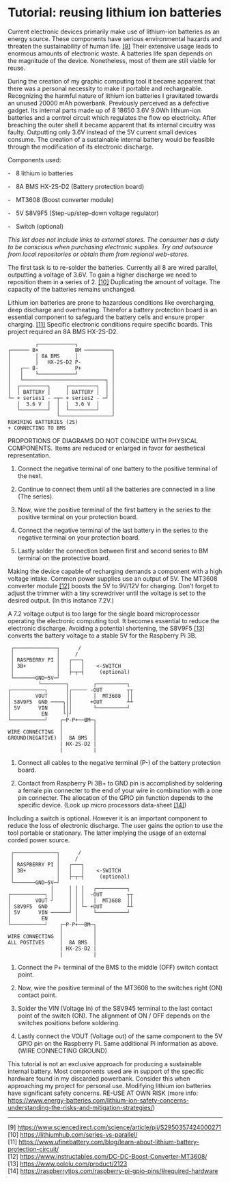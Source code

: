 # Tutorial: reusing lithium ion batteries



Current electronic devices primarily make use of lithium-ion batteries as an energy source. These components have serious environmental hazards and threaten the sustainability of human life. <a href="https://www.sciencedirect.com/science/article/pii/S2950357424000271" target=“_blank”>[9]</a> Their extensive usage leads to enormous amounts of electronic waste. A batteries life span depends on the magnitude of the device. Nonetheless, most of them are still viable for reuse. 



During the creation of my graphic computing tool it became apparent that there was a personal necessity to make it portable and rechargeable. Recognizing the harmful nature of lithium ion batteries I gravitated towards an unused 20000 mAh powerbank. Previously perceived as a defective gadget. Its internal parts made up of 8 18650 3.6V 9.0Wh lithium-ion batteries and a control circuit which regulates the flow op electricity. After breaching the outer shell it became apparent that its internal circuitry was faulty. Outputting only 3.6V instead of the 5V current small devices consume. The creation of a sustainable internal battery would be feasible through the modification of its electronic discharge.



Components used: 

-    8 lithium io batteries 

-    8A BMS HX-2S-D2 (Battery protection board) 

-    MT3608 (Boost converter module) 

-    5V S8V9F5 (Step-up/step-down voltage regulator) 

-    Switch (optional)



*This list does not include links to external stores. The consumer has a duty to be conscious when purchasing electronic supplies. Try and outsource from local repositories or obtain them from regional web-stores.* 



The first task is to re-solder the batteries. Currently all 8 are wired parallel, outputting a voltage of 3.6V. To gain a higher discharge we need to reposition them in a series of 2. <a href="https://lithiumhub.com/series-vs-parallel/" target=“_blank”>[10]</a> Duplicating the amount of voltage. The capacity of the batteries remains unchanged. 



Lithium ion batteries are prone to hazardous conditions like overcharging, deep discharge and overheating. Therefor a battery protection board is an essential component to safeguard the battery cells and ensure proper charging. <a href="https://www.ufinebattery.com/blog/learn-about-lithium-battery-protection-circuit/" target=“_blank”>[11]</a> Specific electronic conditions require specific boards. This project required an 8A BMS HX-2S-D2.

```
         ┌────────────┐                  
┌────── B+            BM ─────────┐      
│        │ 8A BMS     │           │      
│        │   HX-2S-D2 P-          │      
│   ┌── B-            P+          │      
│   │    └────────────┘           │      
│   └───────────────────────────┐ │      
│  ┌─────────┐     ┌─────────┐  │ │      
│  │ BATTERY │     │ BATTERY │  │ │      
└─ + series1 - ─┬─ + series2 - ─┘ │      
   │  3.6 V  │  │  │  3.6 V  │    │      
   └─────────┘  │  └─────────┘    │      
                └─────────────────┘      
REWIRING BATTERIES (2S)                  
+ CONNECTING TO BMS                      
```

PROPORTIONS OF DIAGRAMS DO NOT COINCIDE 
WITH PHYSICAL COMPONENTS. 
Items are reduced or enlarged in favor 
for aesthetical representation.

                                                              
1. Connect the negative terminal of one battery to the positive terminal of the next. 

2. Continue to connect them until all the batteries are connected in a line (The series). 

3. Now, wire the positive terminal of the first battery in the series to the positive terminal on your protection board. 

4. Connect the negative terminal of the last battery in the series to the negative terminal on your protection board. 

5. Lastly solder the connection between first and second series to BM terminal on the protective board. 



Making the device capable of recharging demands a component with a high voltage intake. Common power supplies use an output of 5V. The MT3608 converter module <a href="https://www.instructables.com/DC-DC-Boost-Converter-MT3608/" target=“_blank”>[12]</a> boosts the 5V to 9V/12V for charging. Don’t forget to adjust the trimmer with a tiny screwdriver until the voltage is set to the desired output. (In this instance 7.2V.)



A 7.2 voltage output is too large for the single board microprocessor operating the electronic computing tool. It becomes essential to reduce the electronic discharge. Avoiding a potential shortening, the S8V9F5 <a href="https://www.pololu.com/product/2123" target=“_blank”>[13]</a> converts the battery voltage to a stable 5V for the Raspberry Pi 3B.

```
 ┌──────────────┐      /                 
 │              │     /                  
 │ RASPBERRY PI │   ┌───┐                
 │ 3B+          │   │   │    <-SWITCH    
 │              │   ├─┬─┤     (optional) 
 └───────GND─5V─┘                        
          └────────┐        ┌──────────┐ 
┌───────────┐      │┌───── -OUT        ┬┬
│        VOUT      ││       │  MT3608  ││
│ S8V9F5  GND ────┐││      +OUT        ┴┴
│ 5V      VIN     │││       └──────────┘ 
│          EN     └│┘                    
└───────────┘    ┌─P-P+──BM─┐            
                 │          │            
WIRE CONNECTING  │          │            
GROUND(NEGATIVE) │  8A BMS  │            
                 | HX-2S-D2 |            
                 |          |            
```
                                         
1. Connect all cables to the negative terminal (P-) of the battery protection board.
 
2. Contact from Raspberry Pi 3B+ to GND pin is accomplished by soldering a female pin connecter to the end of your wire in combination with a one pin connecter. The allocation of the GPIO pin function depends to the specific device. (Look up micro processors data-sheet <a href="https://raspberrytips.com/raspberry-pi-gpio-pins/#required-hardware " target=“_blank”>[14]</a>)


Including a switch is optional. However it is an important component to reduce the loss of electronic discharge. The user gains the option to use the tool portable or stationary. The latter implying the usage of an external corded power source. 


```
 ┌──────────────┐      /                 
 │              │     /                  
 │ RASPBERRY PI │   ┌───┐                
 │ 3B+          │   │   │    <-SWITCH    
 │              │   ├─┬─┤     (optional) 
 └───────GND─5V─┘                        
              │     │ │ │   ┌──────────┐ 
┌───────────┐ │     │ │ │  -OUT        ┬┬
│        VOUT ┘     │ │ │   │  MT3608  ││
│ S8V9F5  GND       │ │ └─ +OUT        ┴┴
│ 5V      VIN ──────┘ │     └──────────┘ 
│          EN         │                  
└───────────┘    ┌─P-P+──BM─┐            
                 │          │            
WIRE CONNECTING  │          │            
ALL POSTIVES     │  8A BMS  │            
                 | HX-2S-D2 |            
                 |          |            
```                

1. Connect the P+ terminal of the BMS to the middle (OFF) switch contact point. 

2. Now, wire the positive terminal of the MT3608 to the switches right (ON) contact point. 

3. Solder the VIN (Voltage In) of the S8V945 terminal to the last contact point of the switch (ON). The alignment of ON / OFF depends on the switches positions before soldering. 

4. Lastly connect the VOUT (Voltage out) of the same component to the 5V GPIO pin on the Raspberry PI. Same additional Pi information as above. (WIRE CONNECTING GROUND) 



This tutorial is not an exclusive approach for producing a sustainable internal battery. Most components  used are in support of the specific hardware found in my discarded powerbank. Consider this when approaching my project for personal use. Modifying lithium ion batteries have significant safety concerns. RE-USE AT OWN RISK (more info: https://www.energy-batteries.com/lithium-ion-safety-concerns-understanding-the-risks-and-mitigation-strategies/)

---

[9] https://www.sciencedirect.com/science/article/pii/S2950357424000271 <br>
[10] https://lithiumhub.com/series-vs-parallel/ <br>
[11] https://www.ufinebattery.com/blog/learn-about-lithium-battery-protection-circuit/ <br>
[12] https://www.instructables.com/DC-DC-Boost-Converter-MT3608/ <br>
[13] https://www.pololu.com/product/2123 <br>
[14] https://raspberrytips.com/raspberry-pi-gpio-pins/#required-hardware 






 
